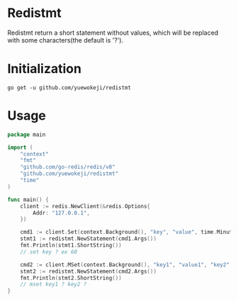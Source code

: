 # Redistmt

Redistmt return a short statement without values, which will be replaced with some characters(the default is '?').

# Initialization

```shell script
go get -u github.com/yuewokeji/redistmt
```

# Usage

```go
package main

import (
	"context"
	"fmt"
	"github.com/go-redis/redis/v8"
	"github.com/yuewokeji/redistmt"
	"time"
)

func main() {
	client := redis.NewClient(&redis.Options{
		Addr: "127.0.0.1",
	})

	cmd1 := client.Set(context.Background(), "key", "value", time.Minute)
	stmt1 := redistmt.NewStatement(cmd1.Args())
	fmt.Println(stmt1.ShortString())
	// set key ? ex 60

	cmd2 := client.MSet(context.Background(), "key1", "value1", "key2", "value2")
	stmt2 := redistmt.NewStatement(cmd2.Args())
	fmt.Println(stmt2.ShortString())
	// mset key1 ? key2 ?
}
```
